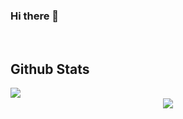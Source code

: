 ### Hi there 👋

<br>

## Github Stats  
<img src="https://github-readme-stats.vercel.app/api/top-langs/?username=mehranj73&hide_border=true&layout=compact" align="left" />

<br>

<div align="center"><img src="https://github-readme-stats.vercel.app/api?username=mehranj73&show_icons=true&count_private=true&hide_border=true" align="center" /></div>  
